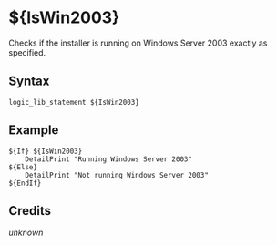 # ${IsWin2003}

Checks if the installer is running on Windows Server 2003 exactly as specified.

## Syntax

    logic_lib_statement ${IsWin2003}

## Example

    ${If} ${IsWin2003}
        DetailPrint "Running Windows Server 2003"
    ${Else}
        DetailPrint "Not running Windows Server 2003"
    ${EndIf}

## Credits

*unknown*
